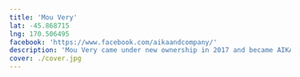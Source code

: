 ```yaml
---
title: 'Mou Very'
lat: -45.868715
lng: 170.506495
facebook: 'https://www.facebook.com/aikaandcompany/'
description: 'Mou Very came under new ownership in 2017 and became AIKA+CO.'
cover: ./cover.jpg
---
```

